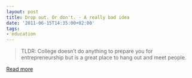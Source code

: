 ```yaml
---
layout: post
title: Drop out. Or don't. - A really bad idea
date: '2011-06-15T14:35:00+02:00'
tags:
- education
---
```

>TLDR: College doesn’t do anything to prepare you for entrepreneurship but is a great place to hang out and meet people.

[Read more](http://areallybadidea.com/drop-out-or-dont)

